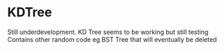 # KDTree
Still underdevelopment. KD Tree seems to be working but still testing
Contains other random code eg BST Tree that will eventually be deleted

